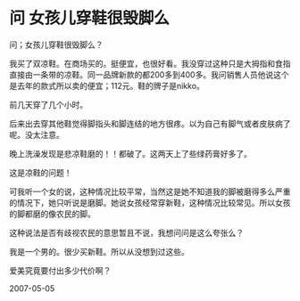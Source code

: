 # 问 女孩儿穿鞋很毁脚么

问；女孩儿穿鞋很毁脚么？

我买了双凉鞋。在商场买的。挺便宜，也很好看。我没穿过这种只是大拇指和食指直接由一条带的凉鞋。同一品牌新款的都200多到400多。我问销售人员他说这个是去年的款式所以卖的便宜；112元。鞋的牌子是nikko。

前几天穿了几个小时。

后来出去穿其他鞋觉得脚指头和脚连结的地方很疼。以为自己有脚气或者皮肤病了呢。没太注意。

晚上洗澡发现是悲凉鞋磨的！！都破了。这两天上了些绿药膏好多了。

这是凉鞋的问题！

可我听一个女的说，这种情况比较平常，当然这是她不知道我的脚被磨得多么严重的情况下，她只听说是磨脚。她说女孩经常穿新鞋，这种情况比较常见。所以女孩的脚都磨的像农民的脚。

这种说法是否有歧视农民的意思暂且不说，我想问问是这么夸张么？

我是一个男的。很少买新鞋。所以从没想到过这些。

爱美究竟要付出多少代价啊？



2007-05-05